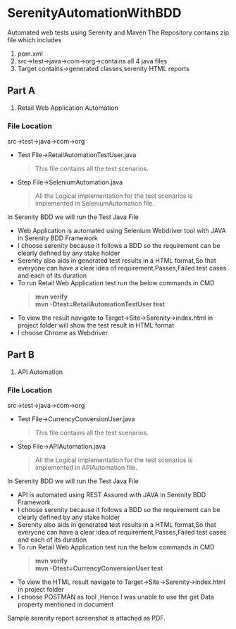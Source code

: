 # SerenityAutomationWithBDD
Automated web tests using Serenity and Maven
The Repository contains zip file which includes
1. pom.xml
2. src->test->java->com->org->contains all 4 java files 
3. Target contains->generated classes,serenity HTML reports

## Part A
1. Retail Web Application Automation

### File Location
  src->test->java->com->org
- Test File->RetailAutomationTestUser.java  
  > This file contains all the test scenarios.
- Step File->SeleniumAutomation.java 
  > All the Logical implementation for the test scenarios is implemented in SeleniumAutomation file.

In Serenity BDD we will run the Test Java File 

* Web Application is automated using Selenium Webdriver tool with JAVA in Serenity BDD Framework
* I choose serenity because it follows a BDD so the requirement can be clearly defined by any stake holder 
* Serenity also aids in generated test results in a HTML format,So that everyone can have a clear idea of requirement,Passes,Failed test cases and each of its duration
* To run Retail Web Application test run the below commands in CMD <br/>
    > **mvn verify** <br/>
    > **mvn -Dtest=RetailAutomationTestUser test**
*  To view the result navigate to Target->Site->Serenity->index.html in project folder will show the test result in HTML format
*  I choose Chrome as Webdriver 


##  Part B
1. API Automation

### File Location
src->test->java->com->org
- Test File->CurrencyConversionUser.java 
  > This file contains all the test scenarios.
- Step File->APIAutomation.java 
  > All the Logical implementation for the test scenarios is implemented in APIAutomation file.

In Serenity BDD we will run the Test Java File 

* API is automated using REST Assured with JAVA in Serenity BDD Framework
* I choose serenity because it follows a BDD so the requirement can be clearly defined by any stake holder 
* Serenity also aids in generated test results in a HTML format,So that everyone can have a clear idea of requirement,Passes,Failed test cases and each of its duration
* To run Retail Web Application test run the below commands in CMD <br/>
    > **mvn verify** <br/>
    > **mvn -Dtest=CurrencyConversionUser test**
* To view the HTML result navigate to Target->Site->Serenity->index.html in project folder 
* I choose POSTMAN as tool ,Hence I was unable to use the get Data property mentioned in document


Sample serenity report screenshot is attached as PDF.
 
